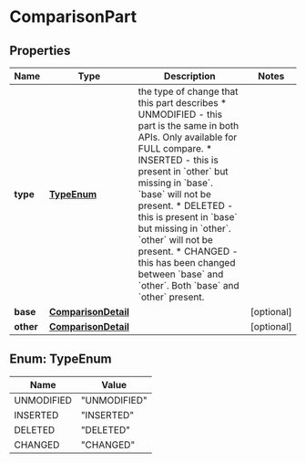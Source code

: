 
# ComparisonPart

## Properties
Name | Type | Description | Notes
------------ | ------------- | ------------- | -------------
**type** | [**TypeEnum**](#TypeEnum) | the type of change that this part describes * UNMODIFIED - this part is the same in both APIs. Only available for FULL compare. * INSERTED - this is present in &#x60;other&#x60; but missing in &#x60;base&#x60;. &#x60;base&#x60; will not be present. * DELETED - this is present in &#x60;base&#x60; but missing in &#x60;other&#x60;. &#x60;other&#x60; will not be present. * CHANGED - this has been changed between &#x60;base&#x60; and &#x60;other&#x60;. Both &#x60;base&#x60; and &#x60;other&#x60; present.  | 
**base** | [**ComparisonDetail**](ComparisonDetail.md) |  |  [optional]
**other** | [**ComparisonDetail**](ComparisonDetail.md) |  |  [optional]


<a name="TypeEnum"></a>
## Enum: TypeEnum
Name | Value
---- | -----
UNMODIFIED | &quot;UNMODIFIED&quot;
INSERTED | &quot;INSERTED&quot;
DELETED | &quot;DELETED&quot;
CHANGED | &quot;CHANGED&quot;



